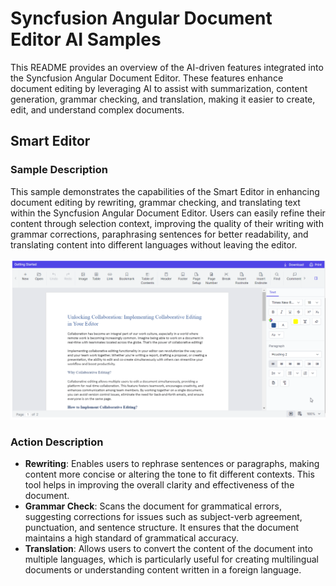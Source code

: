 # Syncfusion Angular Document Editor AI Samples

This README provides an overview of the AI-driven features integrated into the Syncfusion Angular Document Editor. These features enhance document editing by leveraging AI to assist with summarization, content generation, grammar checking, and translation, making it easier to create, edit, and understand complex documents.

## Smart Editor

### Sample Description

This sample demonstrates the capabilities of the Smart Editor in enhancing document editing by rewriting, grammar checking, and translating text within the Syncfusion Angular Document Editor. Users can easily refine their content through selection context, improving the quality of their writing with grammar corrections, paraphrasing sentences for better readability, and translating content into different languages without leaving the editor.

![Document Editor AI Features](../gif-images/document%20editor/smart-editor.gif)

### Action Description

- **Rewriting**: Enables users to rephrase sentences or paragraphs, making content more concise or altering the tone to fit different contexts. This tool helps in improving the overall clarity and effectiveness of the document.
- **Grammar Check**: Scans the document for grammatical errors, suggesting corrections for issues such as subject-verb agreement, punctuation, and sentence structure. It ensures that the document maintains a high standard of grammatical accuracy.
- **Translation**: Allows users to convert the content of the document into multiple languages, which is particularly useful for creating multilingual documents or understanding content written in a foreign language.
